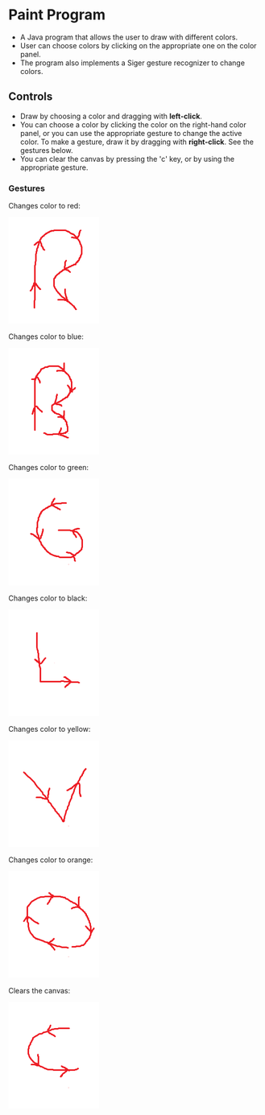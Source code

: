 # Paint Program
+ A Java program that allows the user to draw with different colors.
+ User can choose colors by clicking on the appropriate one on the color panel.
+ The program also implements a Siger gesture recognizer to change colors.

## Controls
+ Draw by choosing a color and dragging with **left-click**.
+ You can choose a color by clicking the color on the right-hand color panel, or you can use the appropriate gesture to change the active color. To make a gesture, draw it by dragging with **right-click**. See the gestures below.
+ You can clear the canvas by pressing the 'c' key, or by using the appropriate gesture.

### Gestures
Changes color to red:

![alt tag](red-gesture.png)

Changes color to blue:

![alt tag](blue-gesture.png)

Changes color to green:

![alt tag](green-gesture.png)

Changes color to black:

![alt tag](black-gesture.png)

Changes color to yellow:

![alt tag](yellow-gesture.png)

Changes color to orange:

![alt tag](orange-gesture.png)

Clears the canvas:

![alt tag](clear-gesture.png)

